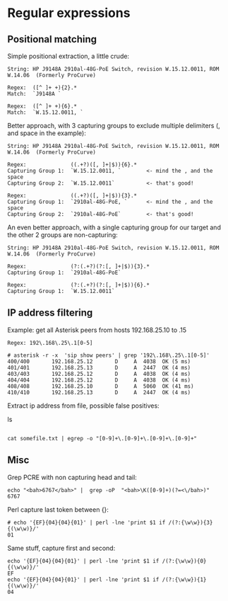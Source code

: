 # Regular expressions

## Positional matching

Simple positional extraction, a little crude:

```
String:	HP J9148A 2910al-48G-PoE Switch, revision W.15.12.0011, ROM W.14.06  (Formerly ProCurve)

Regex:	([^ ]+ +){2}.*
Match:	`J9148A `

Regex:	([^ ]+ +){6}.*
Match:	`W.15.12.0011, `
```

Better approach, with 3 capturing groups to exclude multiple delimiters (, and space in the example):

```
String:	HP J9148A 2910al-48G-PoE Switch, revision W.15.12.0011, ROM W.14.06  (Formerly ProCurve)

Regex:              ((.+?)([, ]+|$)){6}.*
Capturing Group 1:  `W.15.12.0011, `        <- mind the , and the space
Capturing Group 2:  `W.15.12.0011`          <- that's good!

Regex:              ((.+?)([, ]+|$)){3}.*
Capturing Group 1:  `2910al-48G-PoE, `      <- mind the , and the space
Capturing Group 2:  `2910al-48G-PoE`        <- that's good!
```

An even better approach, with a single capturing group for our target and the other 2 groups are non-capturing:

```
String: HP J9148A 2910al-48G-PoE Switch, revision W.15.12.0011, ROM W.14.06  (Formerly ProCurve)

Regex:              (?:(.+?)(?:[, ]+|$)){3}.*
Capturing Group 1:  `2910al-48G-PoE`

Regex:              (?:(.+?)(?:[, ]+|$)){6}.*
Capturing Group 1:  `W.15.12.0011`
```

## IP address filtering

Example: get all Asterisk peers from hosts 192.168.25.10 to .15

```
Regex: 192\.168\.25\.1[0-5]

# asterisk -r -x  'sip show peers' | grep '192\.168\.25\.1[0-5]'
400/400       192.168.25.12       D     A  4038  OK (5 ms)
401/401       192.168.25.13       D     A  2447  OK (4 ms)
403/403       192.168.25.12       D     A  4038  OK (4 ms)
404/404       192.168.25.12       D     A  4038  OK (4 ms)
408/408       192.168.25.10       D     A  5060  OK (41 ms)
410/410       192.168.25.13       D     A  2447  OK (4 ms)
```

Extract ip address from file, possible false positives:

ls

```

cat somefile.txt | egrep -o "[0-9]+\.[0-9]+\.[0-9]+\.[0-9]+"
```

## Misc

Grep PCRE with non capturing head and tail:

```
echo "<bah>6767</bah>" |  grep -oP  "<bah>\K([0-9]+)(?=<\/bah>)"
6767
```

Perl capture last token between {}:

```
# echo '{EF}{04}{04}{01}' | perl -lne 'print $1 if /(?:{\w\w}){3}{(\w\w)}/'
01
```

Same stuff, capture first and second:
```
echo '{EF}{04}{04}{01}' | perl -lne 'print $1 if /(?:{\w\w}){0}{(\w\w)}/'
EF
echo '{EF}{04}{04}{01}' | perl -lne 'print $1 if /(?:{\w\w}){1}{(\w\w)}/'
04
```


